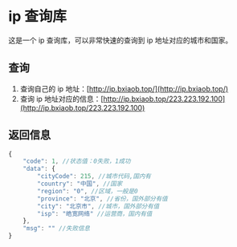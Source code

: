 # ip 查询库

这是一个 ip 查询库，可以非常快速的查询到 ip 地址对应的城市和国家。

## 查询

1. 查询自己的 ip 地址：[http://ip.bxiaob.top/](http://ip.bxiaob.top/)
2. 查询 ip 地址对应的信息：[http://ip.bxiaob.top/223.223.192.100](http://ip.bxiaob.top/223.223.192.100)

## 返回信息

```javascript
{
    "code": 1, //状态值：0失败，1成功
    "data": {
        "cityCode": 215, //城市代码,国内有
        "country": "中国", //国家
        "region": "0", //区域，一般是0
        "province": "北京", //省份，国外部分有值
        "city": "北京市", //城市，国外部分有值
        "isp": "皓宽网络" //运营商，国内有值
    },
    "msg": "" //失败信息
}
```
